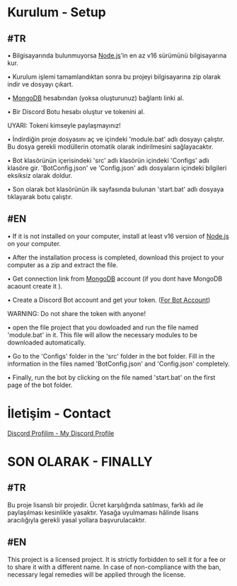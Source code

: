 # Kurulum - Setup

## #TR

• Bilgisayarında bulunmuyorsa [Node.js](https://nodejs.org/en/)'in en az v16 sürümünü bilgisayarına kur.

• Kurulum işlemi tamamlandıktan sonra bu projeyi bilgisayarına zip olarak indir ve dosyayı çıkart.

• [MongoDB](https://www.mongodb.com/) hesabından (yoksa oluşturunuz) bağlantı linki al.

• Bir Discord Botu hesabı oluştur ve tokenini al.

UYARI: Tokeni kimseyle paylaşmayınız!

• İndirdiğin proje dosyasını aç ve içindeki 'module.bat' adlı dosyayı çalıştır. Bu dosya gerekli modüllerin otomatik olarak indirilmesini sağlayacaktır.

• Bot klasörünün içerisindeki 'src' adlı klasörün içindeki 'Configs' adlı klasöre gir. 'BotConfig.json' ve 'Config.json' adlı dosyaların içindeki bilgileri eksiksiz olarak doldur.

• Son olarak bot klasörünün ilk sayfasında bulunan 'start.bat' adlı dosyaya tıklayarak botu çalıştır.

## #EN

• If it is not installed on your computer, install at least v16 version of [Node.js](https://nodejs.org/en/) on your computer.

• After the installation process is completed, download this project to your computer as a zip and extract the file.

• Get connection link from [MongoDB](https://www.mongodb.com/) account (if you dont have MongoDB acaount create it ).

• Create a Discord Bot account and get your token. ([For Bot Account](https://discord.com/developers/applications))

WARNING: Do not share the token with anyone!

• open the file project that you dowloaded and run the file named 'module.bat' in it. This file will allow the necessary modules to be downloaded automatically.

• Go to the 'Configs' folder in the 'src' folder in the bot folder. Fill in the information in the files named 'BotConfig.json' and 'Config.json' completely.

• Finally, run the bot by clicking on the file named 'start.bat' on the first page of the bot folder.

# İletişim - Contact

[Discord Profilim - My Discord Profile](https://discord.com/users/600067083857821717)

# SON OLARAK - FINALLY

## #TR

Bu proje lisanslı bir projedir. Ücret karşılığında satılması, farklı ad ile paylaşılması kesinlikle yasaktır. Yasağa uyulmaması hâlinde lisans aracılığıyla gerekli yasal yollara başvurulacaktır.

## #EN

This project is a licensed project. It is strictly forbidden to sell it for a fee or to share it with a different name. In case of non-compliance with the ban, necessary legal remedies will be applied through the license.
